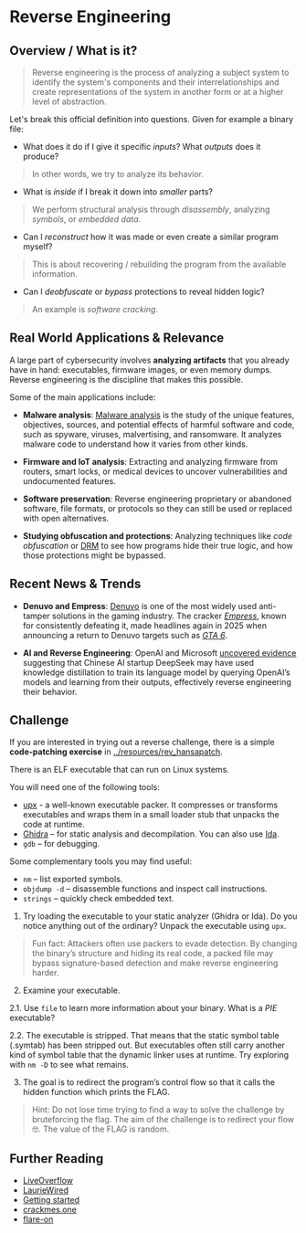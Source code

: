 # Reverse Engineering

## Overview / What is it?

> Reverse engineering is the process of analyzing a subject system to identify the system's components and their interrelationships and create representations of the system in another form or at a higher level of abstraction.

Let's break this official definition into questions. Given for example a binary file:

- What does it do if I give it specific *inputs*? What *outputs* does it produce? 
> In other words, we try to analyze its behavior. 

- What is *inside* if I break it down into *smaller* parts? 
> We perform structural analysis through *disassembly*, analyzing *symbols*, or *embedded data*.

- Can I *reconstruct* how it was made or even create a similar program myself?
> This is about recovering / rebuilding the program from the available information.

- Can I *deobfuscate* or *bypass* protections to reveal hidden logic? 
> An example is *software cracking*.

## Real World Applications & Relevance

A large part of cybersecurity involves **analyzing artifacts** that you already have in hand: executables, firmware images, or even memory dumps. Reverse engineering is the discipline that makes this possible.

Some of the main applications include:

- **Malware analysis**: [Malware analysis](https://www.fortinet.com/resources/cyberglossary/malware-analysis) is the study of the unique features, objectives, sources, and potential effects of harmful software and code, such as spyware, viruses, malvertising, and ransomware. It analyzes malware code to understand how it varies from other kinds.

- **Firmware and IoT analysis**: Extracting and analyzing firmware from routers, smart locks, or medical devices to uncover vulnerabilities and undocumented features.

- **Software preservation**: Reverse engineering proprietary or abandoned software, file formats, or protocols so they can still be used or replaced with open alternatives.

- **Studying obfuscation and protections**: Analyzing techniques like *code obfuscation* or [DRM](https://en.wikipedia.org/wiki/Digital_rights_management) to see how programs hide their true logic, and how those protections might be bypassed.

## Recent News & Trends

- **Denuvo and Empress**: [Denuvo](https://en.wikipedia.org/wiki/Denuvo) is one of the most widely used anti-tamper solutions in the gaming industry. The cracker *[Empress](https://www.youtube.com/watch?v=ZUioVa-wdDk)*, known for consistently defeating it, made headlines again in 2025 when announcing a return to Denuvo targets such as [*GTA 6*](https://en.gamegpu.com/game/empress-will-return-to-hack-denuvo-in-2025).

- **AI and Reverse Engineering**: OpenAI and Microsoft [uncovered evidence](https://www.theverge.com/news/601195/openai-evidence-deepseek-distillation-ai-data) suggesting that Chinese AI startup DeepSeek may have used knowledge distillation to train its language model by querying OpenAI’s models and learning from their outputs, effectively reverse engineering their behavior.

## Challenge

If you are interested in trying out a reverse challenge, there is a simple **code-patching exercise** in [../resources/rev_hansapatch](../resources/rev_hansapatch).

There is an ELF executable that can run on Linux systems.

You will need one of the following tools:

* [upx](https://github.com/upx/upx) - a well-known executable packer. It compresses or transforms executables and wraps them in a small loader stub that unpacks the code at runtime.
* [Ghidra](https://ghidra-sre.org/) – for static analysis and decompilation. You can also use [Ida](https://hex-rays.com/ida-free).
* `gdb` – for debugging.

Some complementary tools you may find useful:

* `nm` – list exported symbols.
* `objdump -d` – disassemble functions and inspect call instructions.
* `strings` – quickly check embedded text.


1. Try loading the executable to your static analyzer (Ghidra or Ida). Do you notice anything out of the ordinary? Unpack the executable using `upx`.

>Fun fact: Attackers often use packers to evade detection. By changing the binary’s structure and hiding its real code, a packed file may bypass signature-based detection and make reverse engineering harder.

2. Examine your executable.

2.1. Use `file` to learn more information about your binary. What is a *PIE* executable? 

2.2. The executable is stripped. That means that the static symbol table (.symtab) has been stripped out. But executables often still carry another kind of symbol table that the dynamic linker uses at runtime. Try exploring with `nm -D` to see what remains.

3. The goal is to redirect the program’s control flow so that it calls the hidden function which prints the FLAG. 

>Hint: Do not lose time trying to find a way to solve the challenge by bruteforcing the flag. The aim of the challenge is to redirect your flow 🤓. The value of the FLAG is random.

## Further Reading

- [LiveOverflow](https://www.youtube.com/watch?v=gPsYkV7-yJk)
- [LaurieWired](https://www.youtube.com/watch?v=RnL5HQfq4Ik)
- [Getting started](https://0xinfection.github.io/reversing/)
- [crackmes.one](https://crackmes.one/)
- [flare-on](https://flare-on.com/)

